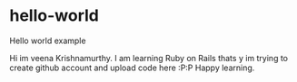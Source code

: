 # hello-world
Hello world example

Hi im veena Krishnamurthy. I am learning Ruby on Rails thats y im trying to create github account and upload code here :P:P Happy learning.
